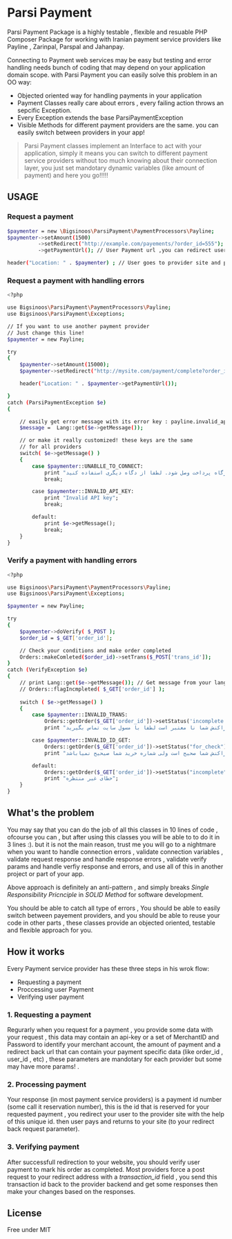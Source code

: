 Parsi Payment 
=========

Parsi Payment Package is a highly testable , flexible and resuable PHP Composer Package for working with Iranian payment service providers like Payline , Zarinpal, Parspal and Jahanpay.

Connecting to Payment web services may be easy but testing and error handling needs bunch of coding that may depend on your application domain scope. with Parsi Payment you can easily solve this problem in an OO way:

  - Objected oriented way for handling payments in your application
  - Payment Classes really care about errors , every failing action throws an sepcific Exception.
  - Every Exception extends the base ParsiPaymentException
  - Visible Methods for different payment providers are the same. you can easily switch between providers in your app! 

> Parsi Payment classes implement an Interface to act with your application, simply it means you can switch to different payment service providers without too much knowing about their connection layer, you just set mandotary dynamic variables (like amount of payment) and here you go!!!!!


USAGE
--------------
### Request a payment

```sh
$paymenter = new \Bigsinoos\ParsiPayment\PaymentProcessors\Payline;
$paymenter->setAmount(1500)
          ->setRedirect("http://example.com/payements/?order_id=555");
          ->getPaymentUrl(); // User Payment url ,you can redirect user to this url 

header("Location: " . $paymenter) ; // User goes to provider site and pays
```
### Request a payment with handling errors

```sh
<?php

use Bigsinoos\ParsiPayment\PaymentProcessors\Payline;
use Bigsinoos\ParsiPayment\Exceptions;

// If you want to use another payment provider 
// Just change this line! 
$paymenter = new Payline;

try
{
	$paymenter->setAmount(15000);
	$paymenter->setRedirect("http://mysite.com/payment/complete?order_id=255");

	header("Location: " . $paymenter->getPaymentUrl());

}
catch (ParsiPaymentException $e)
{

	// easily get error message with its error key : payline.invalid_api
	$message =  Lang::get($e->getMessage());

	// or make it really customized! these keys are the same
	// for all providers
	switch( $e->getMessage() )
	{
		case $paymenter::UNABLLE_TO_CONNECT:
			print "متاسفانه سیستم نمیتواند به درگاه پرداخت وصل شود. لطفا از دگاه دیگری استفاده کنید";
			break;

		case $paymenter::INVALID_API_KEY:
			print "Invalid API key";
			break;

		default:
			print $e->getMessage();
			break;
	}
}

```

### Verify a payment with handling errors

```sh
<?php

use Bigsinoos\ParsiPayment\PaymentProcessors\Payline;
use Bigsinoos\ParsiPayment\Exceptions;

$paymenter = new Payline;

try
{
	$paymenter->doVerify( $_POST );
	$order_id = $_GET['order_id'];

	// Check your conditions and make order completed
	Orders::makeComleted($order_id)->setTrans($_POST['trans_id']);
} 
catch (VerifyException $e)
{
	// print Lang::get($e->getMessage()); // Get message from your language files
	// Orders::flagIncmpleted( $_GET['order_id'] );
	
	switch ( $e->getMessage() )
	{
		case $paymenter::INVALID_TRANS:
			Orders::getOrder($_GET['order_id'])->setStatus('incomplete');
			print "شماره تراکنش شما نا معتبر است لطفا با مسول سایت تماس بگیرید";

		case $paymenter::INVALID_ID_GET:
			Orders::getOrder($_GET['order_id'])->setStatus("for_check");
			print "تراکنش شما صحیح است ولی شماره خرید شما صیحیح نمیاباشد.";

		default:
			Orders::getOrder($_GET['order_id'])->setStatus("incomplete");
			print "خطای غیر منتظره";
	} 
}

```
What's the problem
------------------
You may say that you can do the job of all this classes in 10 lines of code , ofcourse you can , but after using this classes you will be able to to do it in 3 lines :). but it is not the main reason, trust me you will go to a nightmare when you want to handle connection errors , validate connection variables , validate request response and handle response errors , validate verify params and handle verfiy response and errors, and use all of this in another project or part of your app. 

Above approach is definitely an anti-pattern , and simply breaks *Single Responsibility Pricnciple*  in *SOLID Method* for software development.

You should be able to catch all type of errors , You should be able to easily switch between payement providers, and you should be able to reuse your code in other parts , these classes provide an objected oriented, testable and flexible approach for you.

How it works
------------
Every Payment service provider has these three steps in his wrok flow:

 - Requesting a payment
 - Proccessing user Payment
 - Verifying user payment

### 1. Requesting a payment 
Regurarly when you request for a payment , you provide some data with your request , this data may contain an api-key or a set of MerchantID and Password to identify your merchant account, the amount of payment and a redirect back url that can contain your payment specific data (like order_id , user_id , etc) , these parameters are mandotary for each provider but some may have more params! .

### 2. Processing payment
Your response (in most payment service providers) is a payment id number (some call it reservation number), this is the id that is reserved for your requested payment , you redirect your user to the provider site with the help of this unique id. then user pays and returns to your site (to your redirect back request parameter). 

### 3. Verifying payment
After successfull redirection to your website, you should verify user payment to mark his order as  completed. Most providers force a post request to your redirect address with a *transaction_id* field , you send this transaction id back to the provider backend and get some responses then make your changes based on the responses.


License
----

Free under MIT
